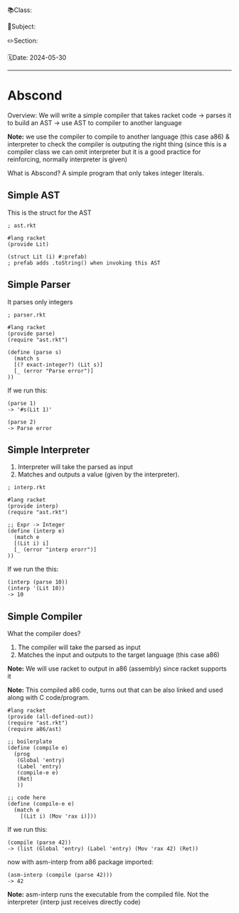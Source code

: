 📚Class:

📘Subject: <a href="https://github.com/lamula21/cheat-sheets/blob/main/"></a>

✏️Section:

🗓️Date: 2024-05-30

---

# Abscond

Overview: We will write a simple compiler that takes racket code -> parses it to build an AST -> use AST to compiler to another language

**Note:** we use the compiler to compile to another language (this case a86) & interpreter to check the compiler is outputing the right thing (since this is a compiler class we can omit interpreter but it is a good practice for reinforcing, normally interpreter is given)

What is Abscond? A simple program that only takes integer literals.

## Simple AST

This is the struct for the AST

```racket
; ast.rkt

#lang racket
(provide Lit)

(struct Lit (i) #:prefab)
; prefab adds .toString() when invoking this AST

```

## Simple Parser

It parses only integers

```racket
; parser.rkt

#lang racket
(provide parse)
(require "ast.rkt")

(define (parse s)
  (match s
  [(? exact-integer?) (Lit s)]
  [_ (error "Parse error")]
))
```

If we run this:

```racket
(parse 1)
-> '#s(Lit 1)'

(parse 2)
-> Parse error
```

## Simple Interpreter

1. Interpreter will take the parsed as input
2. Matches and outputs a value (given by the interpreter).

```racket
; interp.rkt

#lang racket
(provide interp)
(require "ast.rkt")

;; Expr -> Integer
(define (interp e)
  (match e
  [(Lit i) i]
  [_ (error "interp erorr")]
))
```

If we run the this:

```racket
(interp (parse 10))
(interp '(Lit 10))
-> 10
```

## Simple Compiler

What the compiler does?

1. The compiler will take the parsed as input
2. Matches the input and outputs to the target language (this case a86)

**Note:** We will use racket to output in a86 (assembly) since racket supports it

**Note:** This compiled a86 code, turns out that can be also linked and used along with C code/program.

```racket
#lang racket
(provide (all-defined-out))
(require "ast.rkt")
(require a86/ast)

;; boilerplate
(define (compile e)
  (prog
   (Global 'entry)
   (Label 'entry)
   (compile-e e)
   (Ret)
   ))

;; code here
(define (compile-e e)
  (match e
    [(Lit i) (Mov 'rax i)]))
```

If we run this:

```racket
(compile (parse 42))
-> (list (Global 'entry) (Label 'entry) (Mov 'rax 42) (Ret))
```

now with asm-interp from a86 package imported:
```racket
(asm-interp (compile (parse 42)))
-> 42
```

**Note:** asm-interp runs the executable from the compiled file. Not the interpreter (interp just receives directly code)

